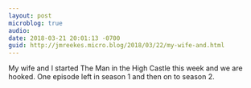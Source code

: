 ```yaml
---
layout: post
microblog: true
audio: 
date: 2018-03-21 20:01:13 -0700
guid: http://jmreekes.micro.blog/2018/03/22/my-wife-and.html
---
```

My wife and I started The Man in the High Castle this week and we are hooked. One episode left in season 1 and then on to season 2.
